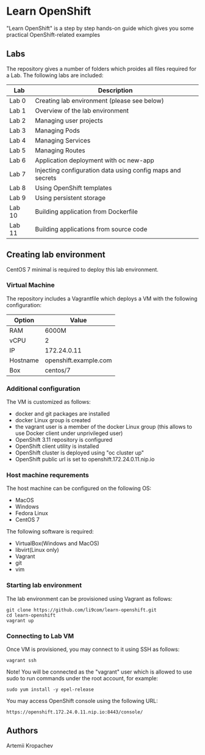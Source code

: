 # Learn OpenShift

"Learn OpenShift" is a step by step hands-on guide which gives you some practical OpenShift-related examples

## Labs

The repository gives a number of folders which proides all files required for a Lab.
The following labs are included:

Lab    | Description
------ | -----------
Lab 0  | Creating lab environment (please see below)
Lab 1  | Overview of the lab environment
Lab 2  | Managing user projects
Lab 3  | Managing Pods
Lab 4  | Managing Services
Lab 5  | Managing Routes
Lab 6  | Application deployment with oc new-app
Lab 7  | Injecting configuration data using config maps and secrets
Lab 8  | Using OpenShift templates
Lab 9  | Using persistent storage
Lab 10 | Building application from Dockerfile
Lab 11 | Building applications from source code

## Creating lab environment

CentOS 7 minimal is required to deploy this lab environment.

### Virtual Machine

The repository includes a Vagrantfile which deploys a VM with the following configuration:

Option   | Value
-------- | -----
RAM      | 6000M
vCPU     | 2
IP       | 172.24.0.11
Hostname | openshift.example.com
Box      | centos/7

### Additional configuration

The VM is customized as follows:
- docker and git packages are installed
- docker Linux group is created
- the vagrant user is a member of the docker Linux group (this allows to use Docker client under unprivileged user)
- OpenShift 3.11 repository is configured
- OpenShift client utility is installed
- OpenShift cluster is deployed using "oc cluster up"
- OpenShift public url is set to openshift.172.24.0.11.nip.io

### Host machine requrements

The host machine can be configured on the following OS:
- MacOS
- Windows
- Fedora Linux
- CentOS 7

The following software is required:
- VirtualBox(Windows and MacOS)
- libvirt(Linux only)
- Vagrant
- git
- vim

### Starting lab environment

The lab environment can be provisioned using Vagrant as follows:

```
git clone https://github.com/li9com/learn-openshift.git
cd learn-openshift
vagrant up
```

### Connecting to Lab VM

Once VM is provisioned, you may connect to it using SSH as follows:

```
vagrant ssh
```

Note! You will be connected as the "vagrant" user which is allowed to use sudo to run commands under the root account, for example:

```
sudo yum install -y epel-release
```

You may access OpenShift console using the following URL:

```
https://openshift.172.24.0.11.nip.io:8443/console/
```

## Authors

Artemii Kropachev



